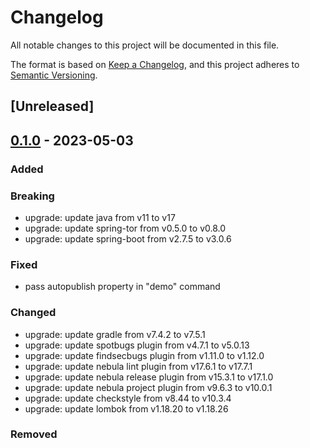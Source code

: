# Changelog
All notable changes to this project will be documented in this file.

The format is based on [Keep a Changelog](https://keepachangelog.com/en/1.0.0/),
and this project adheres to [Semantic Versioning](https://semver.org/spec/v2.0.0.html).

## [Unreleased]

## [0.1.0] - 2023-05-03
### Added

### Breaking
- upgrade: update java from v11 to v17
- upgrade: update spring-tor from v0.5.0 to v0.8.0
- upgrade: update spring-boot from v2.7.5 to v3.0.6

### Fixed
- pass autopublish property in "demo" command

### Changed
- upgrade: update gradle from v7.4.2 to v7.5.1
- upgrade: update spotbugs plugin from v4.7.1 to v5.0.13
- upgrade: update findsecbugs plugin from v1.11.0 to v1.12.0
- upgrade: update nebula lint plugin from v17.6.1 to v17.7.1
- upgrade: update nebula release plugin from v15.3.1 to v17.1.0
- upgrade: update nebula project plugin from v9.6.3 to v10.0.1
- upgrade: update checkstyle from v8.44 to v10.3.4
- upgrade: update lombok from v1.18.20 to v1.18.26

### Removed

[0.1.0]: https://github.com/theborakompanioni/ngtor/releases/tag/0.1.0
